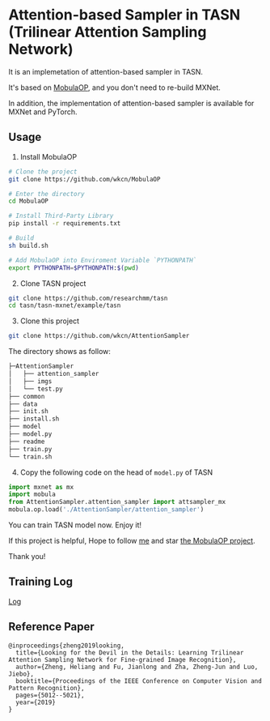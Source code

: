# Attention-based Sampler in TASN (Trilinear Attention Sampling Network)

It is an implemetation of attention-based sampler in TASN. 

It's based on [MobulaOP](https://github.com/wkcn/mobulaop), and you don't need to re-build MXNet.

In addition, the implementation of attention-based sampler is available for MXNet and PyTorch.

## Usage
1. Install MobulaOP
```bash
# Clone the project
git clone https://github.com/wkcn/MobulaOP

# Enter the directory
cd MobulaOP

# Install Third-Party Library
pip install -r requirements.txt

# Build
sh build.sh

# Add MobulaOP into Enviroment Variable `PYTHONPATH`
export PYTHONPATH=$PYTHONPATH:$(pwd)
```

2. Clone TASN project
```bash
git clone https://github.com/researchmm/tasn
cd tasn/tasn-mxnet/example/tasn
```

3. Clone this project
```bash
git clone https://github.com/wkcn/AttentionSampler
```
The directory shows as follow:
```bash
├─AttentionSampler
│   ├── attention_sampler
│   ├── imgs
│   └── test.py
├── common
├── data
├── init.sh
├── install.sh
├── model
├── model.py
├── readme
├── train.py
└── train.sh
```

4. Copy the following code on the head of `model.py` of TASN 
```python
import mxnet as mx
import mobula
from AttentionSampler.attention_sampler import attsampler_mx
mobula.op.load('./AttentionSampler/attention_sampler')
```

You can train TASN model now. Enjoy it!

If this project is helpful, Hope to follow [me](https://github.com/wkcn) and star [the MobulaOP project](https://github.com/wkcn/mobulaop).

Thank you!

Training Log
------------
[Log](./training_tasn.log)


Reference Paper
---------------
```
@inproceedings{zheng2019looking,
  title={Looking for the Devil in the Details: Learning Trilinear Attention Sampling Network for Fine-grained Image Recognition},
  author={Zheng, Heliang and Fu, Jianlong and Zha, Zheng-Jun and Luo, Jiebo},
  booktitle={Proceedings of the IEEE Conference on Computer Vision and Pattern Recognition},
  pages={5012--5021},
  year={2019}
}
```
